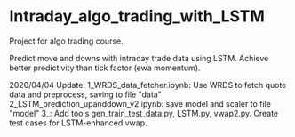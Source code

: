 # Intraday_algo_trading_with_LSTM

Project for algo trading course.

Predict move and downs with intraday trade data using LSTM. Achieve better predictivity than tick factor (ewa momentum).

2020/04/04 Update: 
1_WRDS_data_fetcher.ipynb: Use WRDS to fetch quote data and preprocess, saving to file "data"
2_LSTM_prediction_upanddown_v2.ipynb: save model and scaler to file "model"
3_: Add tools gen_train_test_data.py, LSTM.py, vwap2.py. Create test cases for LSTM-enhanced vwap.
